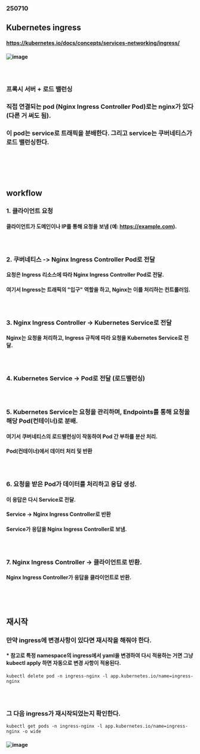 ### 250710
## Kubernetes ingress
#### https://kubernetes.io/docs/concepts/services-networking/ingress/
#### ![image](https://github.com/user-attachments/assets/eafd787a-eee4-40f4-9b17-1263b10c94a5)
### <br/>

### 프록시 서버 + 로드 밸런싱
### 직접 연결되는 pod (Nginx Ingress Controller Pod)로는 nginx가 있다(다른 거 써도 됨). 
### 이 pod는 service로 트래픽을 분배한다. 그리고 service는 쿠버네티스가 로드 밸런싱한다.
### <br/><br/><br/>


## workflow
### 1. 클라이언트 요청
#### 클라이언트가 도메인이나 IP를 통해 요청을 보냄 (예: https://example.com).
### <br/>

### 2. 쿠버네티스 -> Nginx Ingress Controller Pod로 전달
#### 요청은 Ingress 리소스에 따라 Nginx Ingress Controller Pod로 전달.
#### 여기서 Ingress는 트래픽의 "입구" 역할을 하고, Nginx는 이를 처리하는 컨트롤러임.
### <br/>

### 3. Nginx Ingress Controller -> Kubernetes Service로 전달
#### Nginx는 요청을 처리하고, Ingress 규칙에 따라 요청을 Kubernetes Service로 전달.
### <br/>

### 4. Kubernetes Service -> Pod로 전달 (로드밸런싱)
### <br/>

### 5. Kubernetes Service는 요청을 관리하며, Endpoints를 통해 요청을 해당 Pod(컨테이너)로 분배.
#### 여기서 쿠버네티스의 로드밸런싱이 작동하여 Pod 간 부하를 분산 처리.
#### Pod(컨테이너)에서 데이터 처리 및 반환
### <br/>

### 6. 요청을 받은 Pod가 데이터를 처리하고 응답 생성.
#### 이 응답은 다시 Service로 전달.
#### Service -> Nginx Ingress Controller로 반환
#### Service가 응답을 Nginx Ingress Controller로 보냄.
### <br/>

### 7. Nginx Ingress Controller -> 클라이언트로 반환.
#### Nginx Ingress Controller가 응답을 클라이언트로 반환.
### <br/><br/>

## 재시작
### 만약 ingress에 변경사항이 있다면 재시작을 해줘야 한다.
#### * 참고로 특정 namespace의 ingress에서 yaml을 변경하여 다시 적용하는 거면 그냥 kubectl apply 하면 자동으로 변경 사항이 적용된다.
```
kubectl delete pod -n ingress-nginx -l app.kubernetes.io/name=ingress-nginx
```
### <br/>

### 그 다음 ingress가 재시작되었는지 확인한다.
```
kubectl get pods -n ingress-nginx -l app.kubernetes.io/name=ingress-nginx -o wide
```
#### ![image](https://github.com/user-attachments/assets/a409fb02-e33c-40bb-a26a-441aed48f850)
